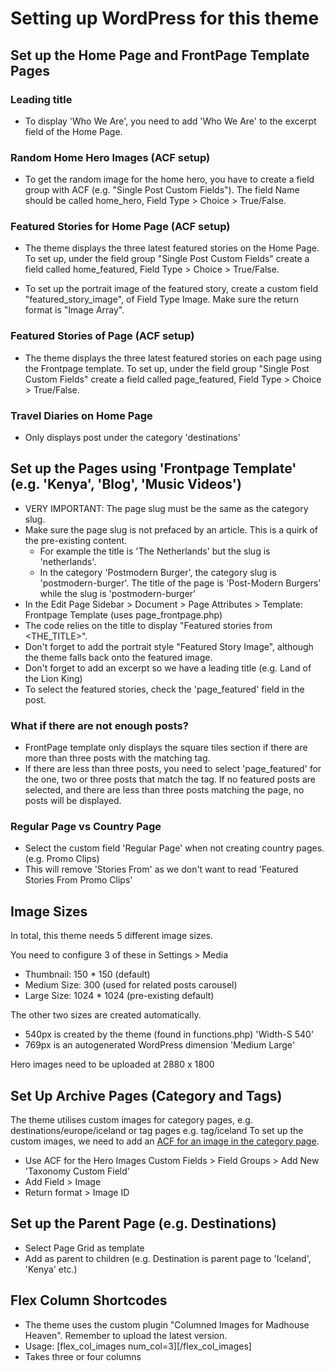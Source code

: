 # Setting up WordPress for this theme

## Set up the Home Page and FrontPage Template Pages

### Leading title

- To display 'Who We Are', you need to add 'Who We Are' to the excerpt field of the Home Page.

### Random Home Hero Images (ACF setup)

- To get the random image for the home hero, you have to create a field group with ACF (e.g. "Single Post Custom Fields").
  The field Name should be called home_hero, Field Type > Choice > True/False.

### Featured Stories for Home Page (ACF setup)

- The theme displays the three latest featured stories on the Home Page. To set up, under the field group "Single Post Custom Fields" create a field called home_featured, Field Type > Choice > True/False.

- To set up the portrait image of the featured story, create a custom field "featured_story_image", of Field Type Image. Make sure the return format is "Image Array".

### Featured Stories of Page (ACF setup)

- The theme displays the three latest featured stories on each page using the Frontpage template. To set up, under the field group "Single Post Custom Fields" create a field called page_featured, Field Type > Choice > True/False.

### Travel Diaries on Home Page

- Only displays post under the category 'destinations'

## Set up the Pages using 'Frontpage Template' (e.g. 'Kenya', 'Blog', 'Music Videos')

- VERY IMPORTANT: The page slug must be the same as the category slug.
- Make sure the page slug is not prefaced by an article. This is a quirk of the pre-existing content.
  - For example the title is 'The Netherlands' but the slug is 'netherlands'.
  - In the category 'Postmodern Burger', the category slug is 'postmodern-burger'. The title of the page is 'Post-Modern Burgers' while the slug is 'postmodern-burger'
- In the Edit Page Sidebar > Document > Page Attributes > Template: Frontpage Template (uses page_frontpage.php)
- The code relies on the title to display "Featured stories from <THE_TITLE>".
- Don't forget to add the portrait style "Featured Story Image", although the theme falls back onto the featured image.
- Don't forget to add an excerpt so we have a leading title (e.g. Land of the Lion King)
- To select the featured stories, check the 'page_featured' field in the post.

### What if there are not enough posts?

- FrontPage template only displays the square tiles section if there are more than three posts with the matching tag.
- If there are less than three posts, you need to select 'page_featured' for the one, two or three posts that match the tag. If no featured posts are selected, and there are less than three posts matching the page, no posts will be displayed.

### Regular Page vs Country Page

- Select the custom field 'Regular Page' when not creating country pages. (e.g. Promo Clips)
- This will remove 'Stories From' as we don't want to read 'Featured Stories From Promo Clips'

## Image Sizes

In total, this theme needs 5 different image sizes.

You need to configure 3 of these in Settings > Media

- Thumbnail: 150 \* 150 (default)
- Medium Size: 300 (used for related posts carousel)
- Large Size: 1024 \* 1024 (pre-existing default)

The other two sizes are created automatically.

- 540px is created by the theme (found in functions.php) 'Width-S 540'
- 769px is an autogenerated WordPress dimension 'Medium Large'

Hero images need to be uploaded at 2880 x 1800

## Set Up Archive Pages (Category and Tags)

The theme utilises custom images for category pages, e.g. destinations/europe/iceland or tag pages e.g. tag/iceland
To set up the custom images, we need to add an [ACF for an image in the category page](https://www.advancedcustomfields.com/resources/adding-fields-taxonomy-term/).

- Use ACF for the Hero Images Custom Fields > Field Groups > Add New 'Taxonomy Custom Field'
- Add Field > Image
- Return format > Image ID

## Set up the Parent Page (e.g. Destinations)

- Select Page Grid as template
- Add as parent to children (e.g. Destination is parent page to 'Iceland', 'Kenya' etc.)

## Flex Column Shortcodes

- The theme uses the custom plugin "Columned Images for Madhouse Heaven". Remember to upload the latest version.
- Usage: [flex_col_images num_col=3][/flex_col_images]
- Takes three or four columns
